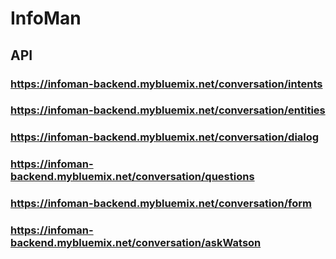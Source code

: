 # InfoMan
## API
### https://infoman-backend.mybluemix.net/conversation/intents
### https://infoman-backend.mybluemix.net/conversation/entities
### https://infoman-backend.mybluemix.net/conversation/dialog
### https://infoman-backend.mybluemix.net/conversation/questions
### https://infoman-backend.mybluemix.net/conversation/form
### https://infoman-backend.mybluemix.net/conversation/askWatson
